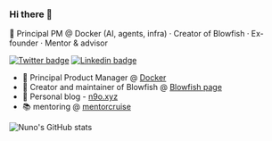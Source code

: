 ### Hi there 👋
🧠 Principal PM @ Docker (AI, agents, infra) · Creator of Blowfish · Ex-founder · Mentor & advisor

[![Twitter badge](https://img.shields.io/twitter/follow/nunocoracao?style=social)](https://twitter.com/nunocoracao)
[![Linkedin badge](https://img.shields.io/badge/LinkedIn-0077B5?style=social&logo=linkedin)](https://www.linkedin.com/in/nunocoracao)

- 🐳 Principal Product Manager @ [Docker](https://github.com/docker)
- 🐡 Creator and maintainer of Blowfish @ [Blowfish page](https://blowfish.page)
- 🚀 Personal blog - [n9o.xyz](https://n9o.xyz)
- 📚 mentoring @ [mentorcruise](https://mentorcruise.com/mentor/nunocorao/)


![Nuno's GitHub stats](https://github-readme-stats.vercel.app/api?username=nunocoracao&show_icons=true&count_private=true&theme=dark)

<!--
**nunocoracao/nunocoracao** is a ✨ _special_ ✨ repository because its `README.md` (this file) appears on your GitHub profile.

Here are some ideas to get you started:

- 🔭 I’m currently working on ...
- 🌱 I’m currently learning ...
- 👯 I’m looking to collaborate on ...
- 🤔 I’m looking for help with ...
- 💬 Ask me about ...
- 📫 How to reach me: ...
- 😄 Pronouns: ...
- ⚡ Fun fact: ...
-->

<a rel="me" href="https://masto.ai/@nunocoracao"></a>
